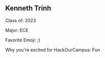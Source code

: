 ## Kenneth Trinh

Class of: 2023

Major: ECE

Favorite Emoji: ;)

Why you're excited for HackOurCampus: Fun
